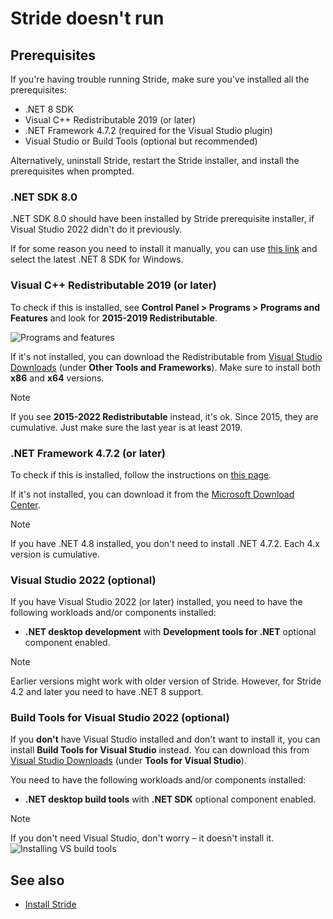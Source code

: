 # Stride doesn't run

## Prerequisites

If you're having trouble running Stride, make sure you've installed all the prerequisites:

* .NET 8 SDK
* Visual C++ Redistributable 2019 (or later)
* .NET Framework 4.7.2 (required for the Visual Studio plugin)
* Visual Studio or Build Tools (optional but recommended)

Alternatively, uninstall Stride, restart the Stride installer, and install the prerequisites when prompted.

### .NET SDK 8.0

.NET SDK 8.0 should have been installed by Stride prerequisite installer, if Visual Studio 2022 didn't do it previously.

If for some reason you need to install it manually, you can use [this link](https://dotnet.microsoft.com/en-us/download/dotnet/8.0) and select the latest .NET 8 SDK for Windows.

### Visual C++ Redistributable 2019 (or later)

To check if this is installed, see **Control Panel > Programs > Programs and Features** and look for **2015-2019 Redistributable**.

![Programs and features](media/programs-and-features-redistributable.webp)

If it's not installed, you can download the Redistributable from [Visual Studio Downloads](https://www.visualstudio.com/downloads/) (under **Other Tools and Frameworks**). Make sure to install both **x86** and **x64** versions.

> [!Note]
> If you see **2015-2022 Redistributable** instead, it's ok. Since 2015, they are cumulative. Just make sure the last year is at least 2019.

### .NET Framework 4.7.2 (or later)

To check if this is installed, follow the instructions on [this page](https://learn.microsoft.com/en-us/dotnet/framework/migration-guide/how-to-determine-which-versions-are-installed).

If it's not installed, you can download it from the [Microsoft Download Center](https://dotnet.microsoft.com/en-us/download/dotnet-framework).

> [!Note]
> If you have .NET 4.8 installed, you don't need to install .NET 4.7.2. Each 4.x version is cumulative.

### Visual Studio 2022 (optional)

If you have Visual Studio 2022 (or later) installed, you need to have the following workloads and/or components installed:
* **.NET desktop development** with **Development tools for .NET** optional component enabled.

> [!Note]
> Earlier versions might work with older version of Stride. However, for Stride 4.2 and later you need to have .NET 8 support.

### Build Tools for Visual Studio 2022 (optional)

If you **don't** have Visual Studio installed and don't want to install it, you can install **Build Tools for Visual Studio** instead. You can download this from [Visual Studio Downloads](https://www.visualstudio.com/downloads/) (under **Tools for Visual Studio**).

You need to have the following workloads and/or components installed:
* **.NET desktop build tools** with **.NET SDK** optional component enabled.

> [!Note]
> If you don't need Visual Studio, don't worry – it doesn't install it.
>![Installing VS build tools](../get-started/media/installing-vs-build-tools.webp)

## See also

* [Install Stride](../get-started/install-stride.md)
